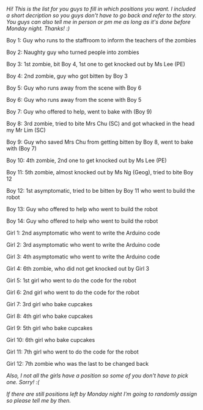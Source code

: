 *Hi! This is the list for you guys to fill in which positions you want. I included a short decription so you guys don't have to go back and refer to the story. You guys can also tell me in person or pm me as long as it's done before Monday night. Thanks! :)*

Boy 1: Guy who runs to the staffroom to inform the teachers of the zombies

Boy 2: Naughty guy who turned people into zombies

Boy 3: 1st zombie, bit Boy 4, 1st one to get knocked out by Ms Lee (PE)

Boy 4: 2nd zombie, guy who got bitten by Boy 3

Boy 5: Guy who runs away from the scene with Boy 6

Boy 6: Guy who runs away from the scene with Boy 5

Boy 7: Guy who offered to help, went to bake with (Boy 9)

Boy 8: 3rd zombie, tried to bite Mrs Chu (SC) and got whacked in the head my Mr Lim (SC)

Boy 9: Guy who saved Mrs Chu from getting bitten by Boy 8, went to bake with (Boy 7)

Boy 10: 4th zombie, 2nd one to get knocked out by Ms Lee (PE)

Boy 11: 5th zombie, almost knocked out by Ms Ng (Geog), tried to bite Boy 12

Boy 12: 1st asymptomatic, tried to be bitten by Boy 11 who went to build the robot

Boy 13: Guy who offered to help who went to build the robot

Boy 14: Guy who offered to help who went to build the robot

Girl 1: 2nd asymptomatic who went to write the Arduino code

Girl 2: 3rd asymptomatic who went to write the Arduino code

Girl 3: 4th asymptomatic who went to write the Arduino code

Girl 4: 6th zombie, who did not get knocked out by Girl 3

Girl 5: 1st girl who went to do the code for the robot

Girl 6: 2nd girl who went to do the code for the robot

Girl 7: 3rd girl who bake cupcakes

Girl 8: 4th girl who bake cupcakes

Girl 9: 5th girl who bake cupcakes

Girl 10: 6th girl who bake cupcakes

Girl 11: 7th girl who went to do the code for the robot

Girl 12: 7th zombie who was the last to be changed back

*Also, I not all the girls have a position so some of you don't have to pick one. Sorry! :(*

*If there are still positions left by Monday night I'm going to randomly assign so please tell me by then.*
